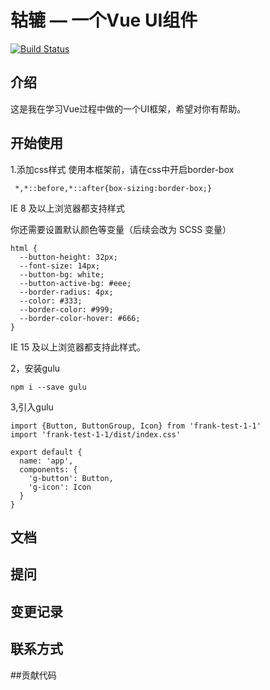 # 轱辘 — 一个Vue UI组件
[![Build Status](https://travis-ci.org/MRhuo857/gulu.svg?branch=master)](https://travis-ci.org/MRhuo857/gulu)

## 介绍
这是我在学习Vue过程中做的一个UI框架，希望对你有帮助。

## 开始使用
1.添加css样式
 使用本框架前，请在css中开启border-box
     
````
 *,*::before,*::after{box-sizing:border-box;}
````
IE 8 及以上浏览器都支持样式

你还需要设置默认颜色等变量（后续会改为 SCSS 变量）
````
html {
  --button-height: 32px;
  --font-size: 14px;
  --button-bg: white;
  --button-active-bg: #eee;
  --border-radius: 4px;
  --color: #333;
  --border-color: #999;
  --border-color-hover: #666;
}
````
IE 15 及以上浏览器都支持此样式。

2，安装gulu
````
npm i --save gulu
````
3,引入gulu
````
import {Button, ButtonGroup, Icon} from 'frank-test-1-1'
import 'frank-test-1-1/dist/index.css'

export default {
  name: 'app',
  components: {
    'g-button': Button,
    'g-icon': Icon
  }
}
````
## 文档

## 提问

## 变更记录

## 联系方式

##贡献代码
